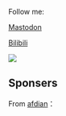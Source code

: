 Follow me:

<a rel="me" href="https://eihei.net/@YehowahLiu">Mastodon</a>

<a rel="me" href="https://4o1.to/bilibili">Bilibili</a>

<picture>
<source 
  srcset="https://github-readme-stats.vercel.app/api?username=YehowahLiu&include_all_commits=true&count_private=true&show_icons=true&custom_title=Github%20stats&theme=codeSTACKr"
  media="(prefers-color-scheme: dark)"
/>
<source
  srcset="https://github-readme-stats.vercel.app/api?username=YehowahLiu&include_all_commits=true&count_private=true&show_icons=true&custom_title=Github%20stats&theme=swift"
  media="(prefers-color-scheme: light), (prefers-color-scheme: no-preference)"
/>
<img src="https://github-readme-stats.vercel.app/api?username=YehowahLiu&include_all_commits=true&count_private=true&show_icons=true&custom_title=Github%20stats&theme=swift" />
</picture>

<br />


## Sponsers

From [afdian](https://afdian.net/a/401Unauthorized)：

<!-- AFDIAN-ACTION:START -->
<!-- AFDIAN-ACTION:END -->
